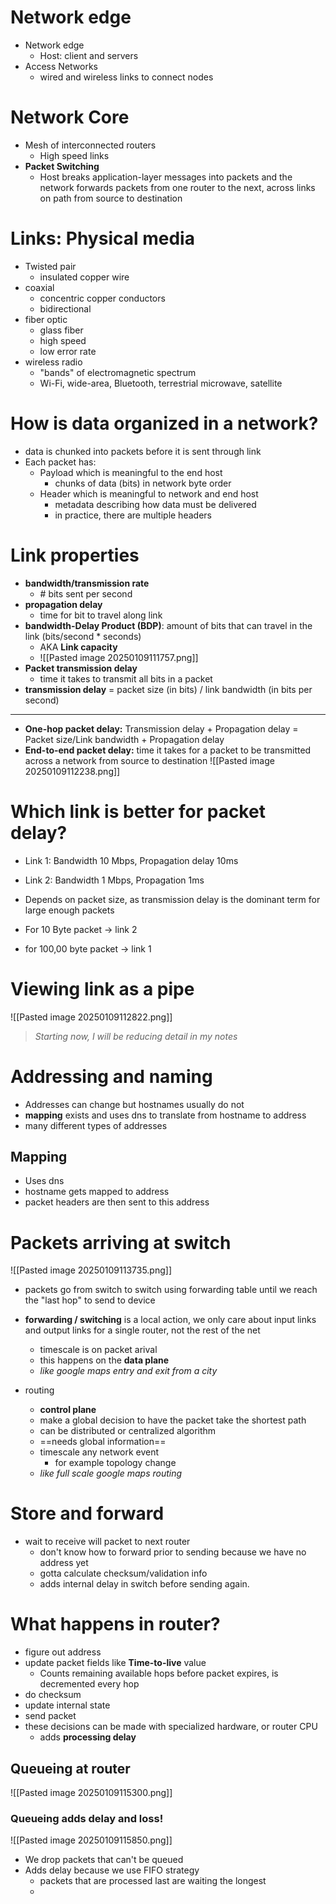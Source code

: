 # Network edge
- Network edge
	- Host: client and servers
- Access Networks
	- wired and wireless links to connect nodes
# Network Core
- Mesh of interconnected routers
	- High speed links
- **Packet Switching**
	- Host breaks application-layer messages into packets and the network forwards packets from one router to the next, across links on path from source to destination
# Links: Physical media
- Twisted pair
	- insulated copper wire
- coaxial
	- concentric copper conductors
	- bidirectional
- fiber optic
	- glass fiber
	- high speed
	- low error rate
- wireless radio
	- "bands" of electromagnetic spectrum
	- Wi-Fi, wide-area, Bluetooth, terrestrial microwave, satellite
# How is data organized in a network?
- data is chunked into packets before it is sent through link
- Each packet has:
	- Payload which is meaningful to the end host
		- chunks of data (bits) in network byte order
	- Header which is meaningful to network and end host
		-  metadata describing how data must be delivered
		-  in practice, there are multiple headers
# Link properties
- **bandwidth/transmission rate**
	- \# bits sent per second
- **propagation delay**
	- time for bit to travel along link
- **bandwidth-Delay Product (BDP)**: amount of bits that can travel in the link (bits/second * seconds)
	- AKA **Link capacity**
	- ![[Pasted image 20250109111757.png]]
- **Packet transmission delay**
	- time it takes to transmit all bits in a packet
- **transmission delay** = packet size (in bits) / link bandwidth (in bits per second)
---
- **One-hop packet delay:** Transmission delay + Propagation delay = Packet size/Link bandwidth + Propagation delay
- **End-to-end packet delay:** time it takes for a packet to be transmitted across a network from source to destination
![[Pasted image 20250109112238.png]]
# Which link is better for packet delay?
- Link 1: Bandwidth 10 Mbps, Propagation delay 10ms
- Link 2: Bandwidth 1 Mbps, Propagation 1ms

- Depends on packet size, as transmission delay is the dominant term for large enough packets
- For 10 Byte packet -> link 2
- for 100,00 byte packet -> link 1
# Viewing link as a pipe
![[Pasted image 20250109112822.png]]
> *Starting now, I will be reducing detail in my notes*
# Addressing and naming
- Addresses can change but hostnames usually do not
- **mapping** exists and uses dns to translate from hostname to address
- many different types of addresses
## Mapping
- Uses dns
- hostname gets mapped to address
- packet headers are then sent to this address
# Packets arriving at switch
![[Pasted image 20250109113735.png]]
- packets go from switch to switch using forwarding table until we reach the "last hop" to send to device

- **forwarding / switching** is a local action, we only care about input links and output links for a single router, not the rest of the net
	- timescale is on packet arival
	- this happens on the **data plane** 
	- *like google maps entry and exit from a city* 
- routing
	- **control plane**
	- make a global decision to have the packet take the shortest path
	- can be distributed or centralized algorithm
	- ==needs global information==
	- timescale any network event
		- for example topology change
	- *like full scale google maps routing*
# Store and forward
- wait to receive will packet to next router
	- don't know how to forward prior to sending because we have no address yet
	- gotta calculate checksum/validation info
	- adds internal delay in switch before sending again.
# What happens in router?
- figure out address
- update packet fields like **Time-to-live** value
	- Counts remaining available hops before packet expires, is decremented every hop
- do checksum
- update internal state
- send packet
- these decisions can be made with specialized hardware, or router CPU
	- adds **processing delay**
## Queueing at router
![[Pasted image 20250109115300.png]]
### Queueing adds delay and loss!
![[Pasted image 20250109115850.png]]
- We drop packets that can't be queued
- Adds delay because we use FIFO strategy
	- packets that are processed last are waiting the longest
	- 